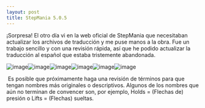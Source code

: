 ```yaml
---
layout: post
title: StepMania 5.0.5
---
```

¡Sorpresa! El otro día vi en la web oficial de StepMania que necesitaban actualizar los archivos de traducción y me puse manos a la obra. Fue un trabajo sencillo y con una revisión rápida, así que he podido actualizar la traducción al español que estaba tristemente abandonada.

![image](https://65.media.tumblr.com/8ff63ef398bc6406b62009ef08d79c6b/tumblr_inline_o3kjqjwnMD1suppgd_540.jpg)![image](https://66.media.tumblr.com/c7fee597b752e8a320ef4c0506f8c724/tumblr_inline_o3kjqj9Tyf1suppgd_540.jpg)![image](https://66.media.tumblr.com/c9d709086f0b51c22c58d6eed50ad416/tumblr_inline_o3kjqkDNcy1suppgd_540.jpg)![image](https://66.media.tumblr.com/19d26f246fa0d59f9968f8c86db78950/tumblr_inline_o3kjqkps5v1suppgd_540.jpg)![image](https://66.media.tumblr.com/cd259b2735bd778183e756e080bd9c12/tumblr_inline_o3kjqmPWty1suppgd_540.jpg)![image](https://66.media.tumblr.com/d97bcf2688c19a94f9be34710c847978/tumblr_inline_o3kjqmCA3U1suppgd_540.jpg)<p> Es posible que próximamente haga una revisión 
de términos para que tengan nombres más originales o descriptivos. 
Algunos de los nombres que aún no terminan de convencer son, por 
ejemplo, Holds = (Flechas de) presión o Lifts = (Flechas) sueltas.
</p>